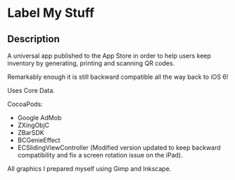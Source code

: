 Label My Stuff
========

## Description
 
 A universal app published to the App Store in order to help users keep inventory by generating, printing and scanning QR codes.
 
 Remarkably enough it is still backward compatible all the way back to iOS 6!
 
 Uses Core Data.
 
 CocoaPods:
* Google AdMob 
* ZXingObjC
* ZBarSDK
* BCGenieEffect
* ECSlidingViewController (Modified version updated to keep backward compatibility and fix a screen rotation issue on the iPad).

All graphics I prepared myself using Gimp and Inkscape.
